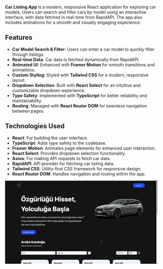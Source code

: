 
**Car Listing App** is a modern, responsive React application for exploring car models. Users can search and filter cars by model using an interactive interface, with data fetched in real-time from RapidAPI. The app also includes animations for a smooth and visually engaging experience.

## Features

- **Car Model Search & Filter**: Users can enter a car model to quickly filter through listings.
- **Real-time Data**: Car data is fetched dynamically from RapidAPI.
- **Animated UI**: Enhanced with **Framer Motion** for smooth transitions and animations.
- **Custom Styling**: Styled with **Tailwind CSS** for a modern, responsive layout.
- **Dropdown Selection**: Built with **React Select** for an intuitive and customizable dropdown experience.
- **Type Safety**: Implemented with **TypeScript** for better reliability and maintainability.
- **Routing**: Managed with **React Router DOM** for seamless navigation between pages.

## Technologies Used

- **React**: For building the user interface.
- **TypeScript**: Adds type safety to the codebase.
- **Framer Motion**: Animates page elements for enhanced user interaction.
- **React Select**: Provides dropdown selection functionality.
- **Axios**: For making API requests to fetch car data.
- **RapidAPI**: API provider for fetching car listing data.
- **Tailwind CSS**: Utility-first CSS framework for responsive design.
- **React Router DOM**: Handles navigation and routing within the app.

![GIF](car.gif)

